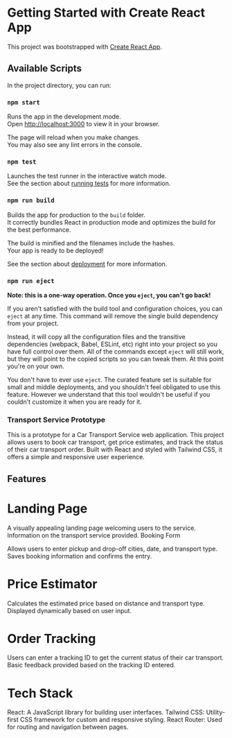# Getting Started with Create React App

This project was bootstrapped with [Create React App](https://github.com/facebook/create-react-app).

## Available Scripts

In the project directory, you can run:

### `npm start`

Runs the app in the development mode.\
Open [http://localhost:3000](http://localhost:3000) to view it in your browser.

The page will reload when you make changes.\
You may also see any lint errors in the console.

### `npm test`

Launches the test runner in the interactive watch mode.\
See the section about [running tests](https://facebook.github.io/create-react-app/docs/running-tests) for more information.

### `npm run build`

Builds the app for production to the `build` folder.\
It correctly bundles React in production mode and optimizes the build for the best performance.

The build is minified and the filenames include the hashes.\
Your app is ready to be deployed!

See the section about [deployment](https://facebook.github.io/create-react-app/docs/deployment) for more information.

### `npm run eject`

**Note: this is a one-way operation. Once you `eject`, you can't go back!**

If you aren't satisfied with the build tool and configuration choices, you can `eject` at any time. This command will remove the single build dependency from your project.

Instead, it will copy all the configuration files and the transitive dependencies (webpack, Babel, ESLint, etc) right into your project so you have full control over them. All of the commands except `eject` will still work, but they will point to the copied scripts so you can tweak them. At this point you're on your own.

You don't have to ever use `eject`. The curated feature set is suitable for small and middle deployments, and you shouldn't feel obligated to use this feature. However we understand that this tool wouldn't be useful if you couldn't customize it when you are ready for it.

### Transport Service Prototype

This is a prototype for a Car Transport Service web application. This project allows users to book car transport, get price estimates, and track the status of their car transport order. Built with React and styled with Tailwind CSS, it offers a simple and responsive user experience.

## Features

# Landing Page

A visually appealing landing page welcoming users to the service.
Information on the transport service provided.
Booking Form

Allows users to enter pickup and drop-off cities, date, and transport type.
Saves booking information and confirms the entry.

# Price Estimator

Calculates the estimated price based on distance and transport type.
Displayed dynamically based on user input.

# Order Tracking

Users can enter a tracking ID to get the current status of their car transport.
Basic feedback provided based on the tracking ID entered.

# Tech Stack

React: A JavaScript library for building user interfaces.
Tailwind CSS: Utility-first CSS framework for custom and responsive styling.
React Router: Used for routing and navigation between pages.
